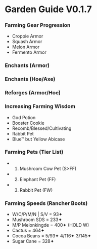 # Garden Guide V0.1.7

### Farming Gear Progression
- Croppie Armor
- Squash Armor
- Melon Armor
- Fermento Armor

### Enchants (Armor)

### Enchants (Hoe/Axe)

### Reforges (Armor/Hoe)

### Increasing Farming Wisdom
- God Potion
- Booster Cookie
- Recomb/Blessed/Cultivating
- Rabbit Pet
- Blue™ but Yellow Abicase

### Farming Pets (Tier List)
- 1. Mushroom Cow Pet (S>FF)
- 2. Elephant Pet (FF)
- 3. Rabbit Pet (FW)

### Farming Speeds (Rancher Boots)

- W/C/P/M/N | S/V = 93✦
- Mushroom SDS = 233✦
- M/P Melonkingde = 400✦ (HOLD W)
- Cactus = 464✦
- Cocoa Beans = 5/93✦ 4/116✦ 3/145✦
- Sugar Cane = 328✦